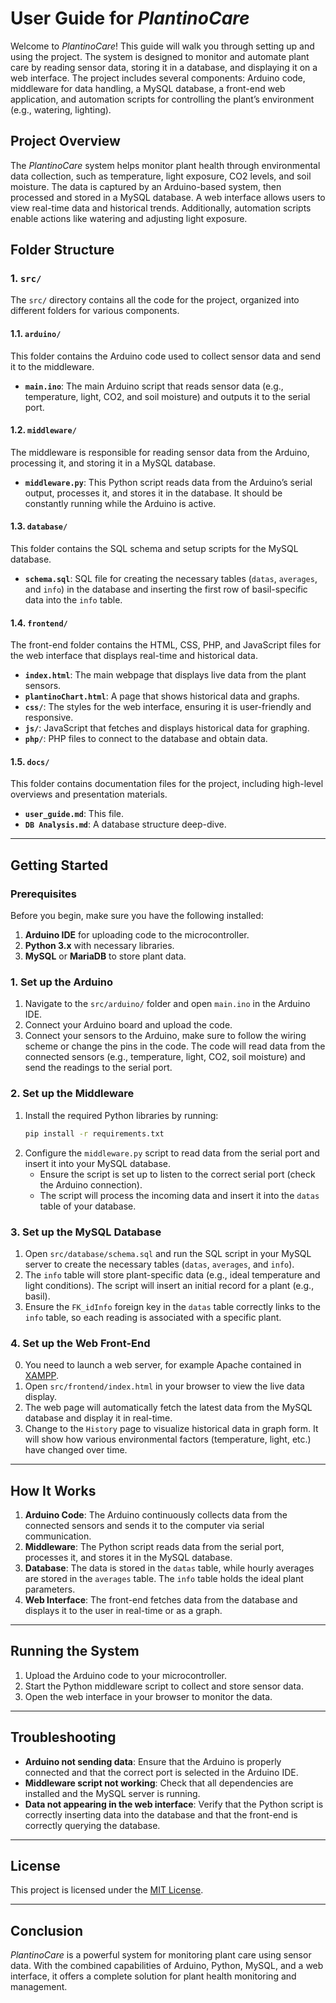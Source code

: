 # User Guide for *PlantinoCare*

Welcome to *PlantinoCare*! This guide will walk you through setting up and using the project. The system is designed to monitor and automate plant care by reading sensor data, storing it in a database, and displaying it on a web interface. The project includes several components: Arduino code, middleware for data handling, a MySQL database, a front-end web application, and automation scripts for controlling the plant’s environment (e.g., watering, lighting).

## Project Overview

The *PlantinoCare* system helps monitor plant health through environmental data collection, such as temperature, light exposure, CO2 levels, and soil moisture. The data is captured by an Arduino-based system, then processed and stored in a MySQL database. A web interface allows users to view real-time data and historical trends. Additionally, automation scripts enable actions like watering and adjusting light exposure.

## Folder Structure

### 1. `src/`
The `src/` directory contains all the code for the project, organized into different folders for various components.

#### 1.1. `arduino/`  
This folder contains the Arduino code used to collect sensor data and send it to the middleware.
- **`main.ino`**: The main Arduino script that reads sensor data (e.g., temperature, light, CO2, and soil moisture) and outputs it to the serial port.

#### 1.2. `middleware/`  
The middleware is responsible for reading sensor data from the Arduino, processing it, and storing it in a MySQL database.
- **`middleware.py`**: This Python script reads data from the Arduino’s serial output, processes it, and stores it in the database. It should be constantly running while the Arduino is active.

#### 1.3. `database/`  
This folder contains the SQL schema and setup scripts for the MySQL database.
- **`schema.sql`**: SQL file for creating the necessary tables (`datas`, `averages`, and `info`) in the database and inserting the first row of basil-specific data into the `info` table.

#### 1.4. `frontend/`  
The front-end folder contains the HTML, CSS, PHP, and JavaScript files for the web interface that displays real-time and historical data.
- **`index.html`**: The main webpage that displays live data from the plant sensors.
- **`plantinoChart.html`**: A page that shows historical data and graphs.
- **`css/`**: The styles for the web interface, ensuring it is user-friendly and responsive.
- **`js/`**: JavaScript that fetches and displays historical data for graphing.
- **`php/`**: PHP files to connect to the database and obtain data.

#### 1.5. `docs/`  
This folder contains documentation files for the project, including high-level overviews and presentation materials.
- **`user_guide.md`**: This file.
- **`DB Analysis.md`**: A database structure deep-dive.

---

## Getting Started

### Prerequisites

Before you begin, make sure you have the following installed:
1. **Arduino IDE** for uploading code to the microcontroller.
2. **Python 3.x** with necessary libraries.
3. **MySQL** or **MariaDB** to store plant data.

### 1. Set up the Arduino
1. Navigate to the `src/arduino/` folder and open `main.ino` in the Arduino IDE.
2. Connect your Arduino board and upload the code. 
3. Connect your sensors to the Arduino, make sure to follow the wiring scheme or change the pins in the code. The code will read data from the connected sensors (e.g., temperature, light, CO2, soil moisture) and send the readings to the serial port.

### 2. Set up the Middleware
1. Install the required Python libraries by running:
   ```bash
   pip install -r requirements.txt
   ```
2. Configure the `middleware.py` script to read data from the serial port and insert it into your MySQL database.
   - Ensure the script is set up to listen to the correct serial port (check the Arduino connection).
   - The script will process the incoming data and insert it into the `datas` table of your database.

### 3. Set up the MySQL Database
1. Open `src/database/schema.sql` and run the SQL script in your MySQL server to create the necessary tables (`datas`, `averages`, and `info`).
2. The `info` table will store plant-specific data (e.g., ideal temperature and light conditions). The script will insert an initial record for a plant (e.g., basil).
3. Ensure the `FK_idInfo` foreign key in the `datas` table correctly links to the `info` table, so each reading is associated with a specific plant.

### 4. Set up the Web Front-End
0. You need to launch a web server, for example Apache contained in [XAMPP](https://www.apachefriends.org/index.html).
1. Open `src/frontend/index.html` in your browser to view the live data display.
2. The web page will automatically fetch the latest data from the MySQL database and display it in real-time.
3. Change to the `History` page to visualize historical data in graph form. It will show how various environmental factors (temperature, light, etc.) have changed over time.

---

## How It Works

1. **Arduino Code**: The Arduino continuously collects data from the connected sensors and sends it to the computer via serial communication.
2. **Middleware**: The Python script reads data from the serial port, processes it, and stores it in the MySQL database.
3. **Database**: The data is stored in the `datas` table, while hourly averages are stored in the `averages` table. The `info` table holds the ideal plant parameters.
4. **Web Interface**: The front-end fetches data from the database and displays it to the user in real-time or as a graph.

---

## Running the System

1. Upload the Arduino code to your microcontroller.
2. Start the Python middleware script to collect and store sensor data.
3. Open the web interface in your browser to monitor the data.

---

## Troubleshooting

- **Arduino not sending data**: Ensure that the Arduino is properly connected and that the correct port is selected in the Arduino IDE.
- **Middleware script not working**: Check that all dependencies are installed and the MySQL server is running.
- **Data not appearing in the web interface**: Verify that the Python script is correctly inserting data into the database and that the front-end is correctly querying the database.

---

## License

This project is licensed under the [MIT License](../LICENSE).

---

## Conclusion

*PlantinoCare* is a powerful system for monitoring plant care using sensor data. With the combined capabilities of Arduino, Python, MySQL, and a web interface, it offers a complete solution for plant health monitoring and management.